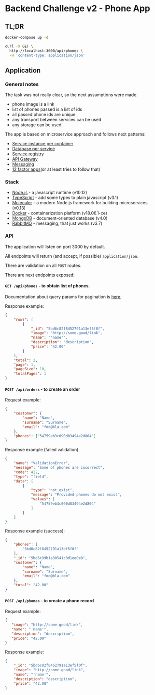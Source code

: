 # Backend Challenge v2 - Phone App

## TL;DR

```sh
docker-compose up -d

curl -X GET \
  http://localhost:3000/api/phones \
  -H 'content-type: application/json'
```

## Application

### General notes

The task was not really clear, so the next assumptions were made:

- phone image is a link
- list of phones passed is a list of ids
- all passed phone ids are unique
- any transport between services can be used
- any storage can be used

The app is based on microservice approach and follows next patterns:

- [Service instance per container](https://microservices.io/patterns/deployment/service-per-container.html)
- [Database per service](https://microservices.io/patterns/data/database-per-service.html)
- [Service registry](https://microservices.io/patterns/service-registry.html)
- [API Gateway](https://microservices.io/patterns/apigateway.html)
- [Messaging](https://microservices.io/patterns/communication-style/messaging.html)
- [12 factor apps](https://12factor.net)(or at least tries to follow that)

### Stack

- [Node.js](https://nodejs.org/en/) - a javascript runtime (v10.12)
- [TypeScript](https://www.typescriptlang.org) - add some types to plain javascript (v3.1)
- [Moleculer](https://moleculer.services) - a modern Node.js framework for building microservices (v0.13)
- [Docker](https://www.docker.com) - containerization platform (v18.06.1-ce)
- [MongoDB](https://www.mongodb.com) - document-oriented database (v4.0)
- [RabbitMQ](https://www.rabbitmq.com) - messaging, that just works (v3.7)


### API

The application will listen on port 3000 by default.

All endpoints will return (and accept, if possible) `application/json`.

There are validation on all `POST` routes.

There are next endpoints exposed:

#### `GET /api/phones` - to obtain list of phones.

Documentation about query params for pagination is [here](https://github.com/moleculerjs/moleculer-db/tree/master/packages/moleculer-db#parameters);

Response example:

```json
{
    "rows": [
        {
            "_id": "5bd6c82f8452791a13ef5f0f",
            "image": "http://some.good/link",
            "name": "'name'",
            "description": "description",
            "price": "42.00"
        }
    ],
    "total": 2,
    "page": 1,
    "pageSize": 10,
    "totalPages": 1
}
```

#### `POST /api/orders` - to create an order

Request example:

```json
{
	"customer": {
		"name": "Name",
		"surname": "Surname",
		"email": "foo@bla.com"
	},
	"phones": ["54759eb3c090d83494e2d804"]
}
```

Response example (failed validation):
```json
{
    "name": "ValidationError",
    "message": "Some of phones are incorrect",
    "code": 422,
    "type": "field",
    "data": [
        {
            "type": "not_exist",
            "message": "Provided phones do not exist",
            "values": [
                "54759eb3c090d83494e2d804"
            ]
        }
    ]
}
```

Response example (success):
```json
{
    "phones": [
        "5bd6c82f8452791a13ef5f0f"
    ],
    "_id": "5bd6c99b1a30541c8d1ee0e8",
    "customer": {
        "name": "Name",
        "surname": "Surname",
        "email": "foo@bla.com"
    },
    "total": "42.00"
}
```

#### `POST /api/phones` - to create a phone record

Request example: 
 ```json
{
	"image": "http://some.good/link",
	"name": "'name'",
	"description": "description",
	"price": "42.00"
}
```

Response example:
```json
{
    "_id": "5bd6c82f8452791a13ef5f0f",
    "image": "http://some.good/link",
    "name": "'name'",
    "description": "description",
    "price": "42.00"
}
```
